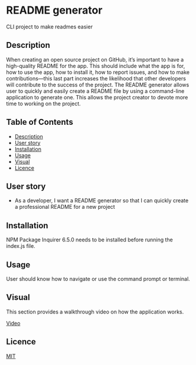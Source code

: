 # README generator
CLI project to make readmes easier

## Description

When creating an open source project on GitHub, it’s important to have a high-quality README for the app. This should include what the app is for, how to use the app, how to install it, how to report issues, and how to make contributions—this last part increases the likelihood that other developers will contribute to the success of the project. The README generator allows user to quickly and easily create a README file by using a command-line application to generate one. This allows the project creator to devote more time to working on the project.

## Table of Contents

- [Description](#description)
- [User story](#user-story)
- [Installation](#installation)
- [Usage](#usage)
- [Visual](#visual)
- [Licence](#licence)

##  User story

* As a developer, I want a README generator so that I can quickly create a professional README for a new project

## Installation

NPM Package Inquirer 6.5.0 needs to be installed before running the index.js file.

## Usage

User should know how to navigate or use the command prompt or terminal.

## Visual

This section provides a walkthrough video on how the application works.

[Video](https://youtu.be/tJTTa79bLmo)

## Licence

[MIT](https://choosealicense.com/licenses/MIT)